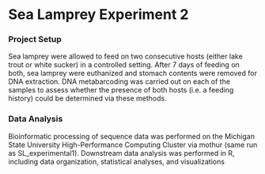 # Sea Lamprey Experiment 2

### Project Setup
Sea lamprey were allowed to feed on two consecutive hosts (either lake trout or white sucker) in a controlled setting. After 7 days of feeding on both, sea lamprey were euthanized and stomach contents were removed for DNA extraction. DNA metabarcoding was carried out on each of the samples to assess whether the presence of both hosts (i.e. a feeding history) could be determined via these methods. 

### Data Analysis
Bioinformatic processing of sequence data was performed on the Michigan State University High-Performance Computing Cluster via mothur (same run as SL_experimental1). Downstream data analysis was performed in R, including data organization, statistical analyses, and visualizations
